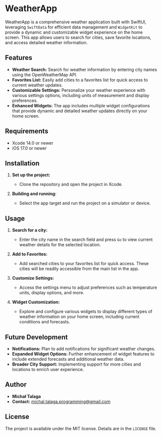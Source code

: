 # WeatherApp

WeatherApp is a comprehensive weather application built with SwiftUI, leveraging `SwiftData` for efficient data management and `WidgetKit` to provide a dynamic and customizable widget experience on the home screen. This app allows users to search for cities, save favorite locations, and access detailed weather information.

## Features

- **Weather Search:** Search for weather information by entering city names using the OpenWeatherMap API.
- **Favorites List:** Easily add cities to a favorites list for quick access to current weather updates.
- **Customizable Settings:** Personalize your weather experience with various settings options, including units of measurement and display preferences.
- **Enhanced Widgets:** The app includes multiple widget configurations that provide dynamic and detailed weather updates directly on your home screen.

## Requirements

- Xcode 14.0 or newer
- iOS 17.0 or newer

## Installation

1. **Set up the project:**
   - Clone the repository and open the project in Xcode.

2. **Building and running:**
   - Select the app target and run the project on a simulator or device.

## Usage

1. **Search for a city:**
   - Enter the city name in the search field and press `Go` to view current weather details for the selected location.

2. **Add to Favorites:**
   - Add searched cities to your favorites list for quick access. These cities will be readily accessible from the main list in the app.

3. **Customize Settings:**
   - Access the settings menu to adjust preferences such as temperature units, display options, and more.

4. **Widget Customization:**
   - Explore and configure various widgets to display different types of weather information on your home screen, including current conditions and forecasts.

## Future Development

- **Notifications:** Plan to add notifications for significant weather changes.
- **Expanded Widget Options:** Further enhancement of widget features to include extended forecasts and additional weather data.
- **Broader City Support:** Implementing support for more cities and locations to enrich user experience.

## Author

- **Michał Talaga**
- **Contact:** michal.talaga.programming@gmail.com

## License

The project is available under the MIT license. Details are in the `LICENSE` file.
